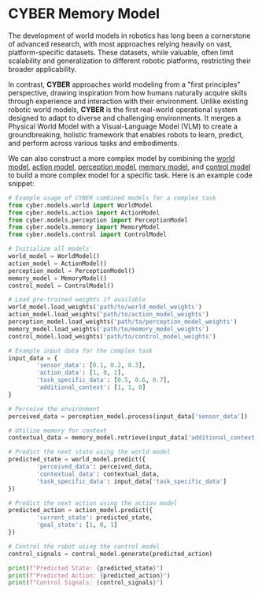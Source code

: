 # CYBER Memory Model

The development of world models in robotics has long been a cornerstone of advanced research, with most approaches relying heavily on vast, platform-specific datasets. These datasets, while valuable, often limit scalability and generalization to different robotic platforms, restricting their broader applicability.

In contrast, **CYBER** approaches world modeling from a "first principles" perspective, drawing inspiration from how humans naturally acquire skills through experience and interaction with their environment. Unlike existing robotic world models, **CYBER** is the first real-world operational system designed to adapt to diverse and challenging environments. It merges a Physical World Model with a Visual-Language Model (VLM) to create a groundbreaking, holistic framework that enables robots to learn, predict, and perform across various tasks and embodiments.

We can also construct a more complex model by combining the <u>world model</u>, <u>action model</u>, <u>perception model</u>, <u>memory model</u>, and <u>control model</u> to build a more complex model for a specific task. Here is an example code snippet:

```python
# Example usage of CYBER combined models for a complex task
from cyber.models.world import WorldModel
from cyber.models.action import ActionModel
from cyber.models.perception import PerceptionModel
from cyber.models.memory import MemoryModel
from cyber.models.control import ControlModel

# Initialize all models
world_model = WorldModel()
action_model = ActionModel()
perception_model = PerceptionModel()
memory_model = MemoryModel()
control_model = ControlModel()

# Load pre-trained weights if available
world_model.load_weights('path/to/world_model_weights')
action_model.load_weights('path/to/action_model_weights')
perception_model.load_weights('path/to/perception_model_weights')
memory_model.load_weights('path/to/memory_model_weights')
control_model.load_weights('path/to/control_model_weights')

# Example input data for the complex task
input_data = {
        'sensor_data': [0.1, 0.2, 0.3],
        'action_data': [1, 0, 1],
        'task_specific_data': [0.5, 0.6, 0.7],
        'additional_context': [1, 1, 0]
}

# Perceive the environment
perceived_data = perception_model.process(input_data['sensor_data'])

# Utilize memory for context
contextual_data = memory_model.retrieve(input_data['additional_context'])

# Predict the next state using the world model
predicted_state = world_model.predict({
        'perceived_data': perceived_data,
        'contextual_data': contextual_data,
        'task_specific_data': input_data['task_specific_data']
})

# Predict the next action using the action model
predicted_action = action_model.predict({
        'current_state': predicted_state,
        'goal_state': [1, 0, 1]
})

# Control the robot using the control model
control_signals = control_model.generate(predicted_action)

print(f"Predicted State: {predicted_state}")
print(f"Predicted Action: {predicted_action}")
print(f"Control Signals: {control_signals}")
```
